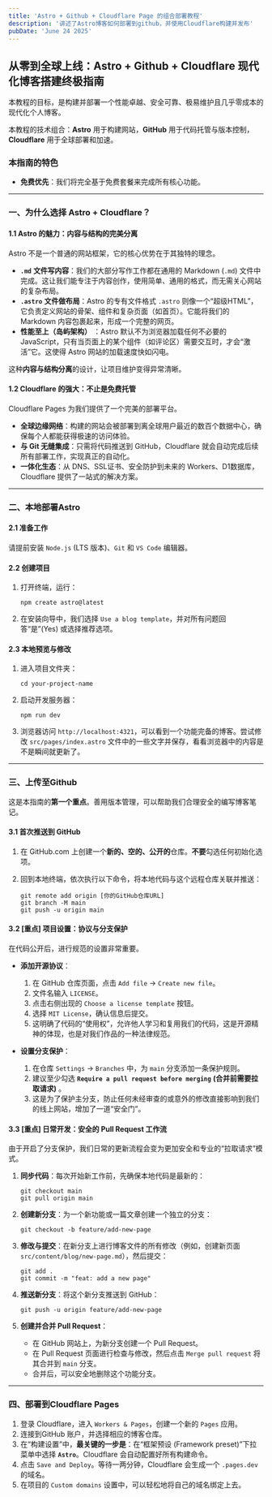 ```yaml
---
title: 'Astro + Github + Cloudflare Page 的组合部署教程'
description: '讲述了Astro博客如何部署到github，并使用Cloudflare构建并发布'
pubDate: 'June 24 2025'
---
```


## **从零到全球上线：Astro + Github + Cloudflare 现代化博客搭建终极指南**

本教程的目标，是构建并部署一个性能卓越、安全可靠、极易维护且几乎零成本的现代化个人博客。

本教程的技术组合：**Astro** 用于构建网站，**GitHub** 用于代码托管与版本控制，**Cloudflare** 用于全球部署和加速。

### **本指南的特色**

- **免费优先**：我们将完全基于免费套餐来完成所有核心功能。

---

### **一、为什么选择 Astro + Cloudflare？**

#### **1.1 Astro 的魅力：内容与结构的完美分离**

Astro 不是一个普通的网站框架，它的核心优势在于其独特的理念。

-  **`.md`** **文件写内容**：我们的大部分写作工作都在通用的 Markdown (`.md`) 文件中完成。这让我们能专注于内容创作，使用简单、通用的格式，而无需关心网站的复杂布局。
-  **`.astro`** **文件做布局**：Astro 的专有文件格式 `.astro` 则像一个“超级HTML”，它负责定义网站的骨架、组件和复杂页面（如首页）。它能将我们的 Markdown 内容包裹起来，形成一个完整的网页。
- **性能至上（岛屿架构）** ：Astro 默认不为浏览器加载任何不必要的 JavaScript，只有当页面上的某个组件（如评论区）需要交互时，才会“激活”它。这使得 Astro 网站的加载速度快如闪电。

这种**内容与结构分离**的设计，让项目维护变得异常清晰。

#### **1.2 Cloudflare 的强大：不止是免费托管**

Cloudflare Pages 为我们提供了一个完美的部署平台。

- **全球边缘网络**：构建的网站会被部署到离全球用户最近的数百个数据中心，确保每个人都能获得极速的访问体验。
- **与 Git 无缝集成**：只需将代码推送到 GitHub，Cloudflare 就会自动完成后续所有部署工作，实现真正的自动化。
- **一体化生态**：从 DNS、SSL证书、安全防护到未来的 Workers、D1数据库，Cloudflare 提供了一站式的解决方案。

---

### **二、本地部署Astro**

#### **2.1 准备工作**

请提前安装 `Node.js` (LTS 版本)、`Git` 和 `VS Code` 编辑器。

#### **2.2 创建项目**

1. 打开终端，运行：

    ```
    npm create astro@latest
    ```
2. 在安装向导中，我们选择 `Use a blog template`，并对所有问题回答“是”(Yes) 或选择推荐选项。

#### **2.3 本地预览与修改**

1. 进入项目文件夹：

    ```
    cd your-project-name
    ```
2. 启动开发服务器：

    ```
    npm run dev
    ```
3. 浏览器访问 `http://localhost:4321`，可以看到一个功能完备的博客。尝试修改 `src/pages/index.astro` 文件中的一些文字并保存，看看浏览器中的内容是不是瞬间就更新了。

---

### **三、上传至Github**

这是本指南的**第一个重点**。善用版本管理，可以帮助我们合理安全的编写博客笔记。

#### **3.1 首次推送到 GitHub**

1. 在 GitHub.com 上创建一个**新的、空的、公开的**仓库。**不要**勾选任何初始化选项。
2. 回到本地终端，依次执行以下命令，将本地代码与这个远程仓库关联并推送：

    ```
    git remote add origin [你的GitHub仓库URL]
    git branch -M main
    git push -u origin main
    ```

#### **3.2 [重点] 项目设置：协议与分支保护**

在代码公开后，进行规范的设置非常重要。

- **添加开源协议**：

  1. 在 GitHub 仓库页面，点击 `Add file` -\> `Create new file`。
  2. 文件名输入 `LICENSE`。
  3. 点击右侧出现的 `Choose a license template` 按钮。
  4. 选择 `MIT License`，确认信息后提交。
  5. 这明确了代码的“使用权”，允许他人学习和复用我们的代码，这是开源精神的体现，也是对我们作品的一种法律规范。
- **设置分支保护**：

  1. 在仓库 `Settings` -\> `Branches` 中，为 `main` 分支添加一条保护规则。
  2. 建议至少勾选 **`Require a pull request before merging`**  **(合并前需要拉取请求)** 。
  3. 这是为了保护主分支，防止任何未经审查的或意外的修改直接影响到我们的线上网站，增加了一道“安全门”。

#### **3.3 [重点] 日常开发：安全的 Pull Request 工作流**

由于开启了分支保护，我们日常的更新流程会变为更加安全和专业的“拉取请求”模式。

1. **同步代码**：每次开始新工作前，先确保本地代码是最新的：

    ```
    git checkout main
    git pull origin main
    ```
2. **创建新分支**：为一个新功能或一篇文章创建一个独立的分支：

    ```
    git checkout -b feature/add-new-page
    ```
3. **修改与提交**：在新分支上进行博客文件的所有修改（例如，创建新页面 `src/content/blog/new-page.md`），然后提交：

    ```
    git add .
    git commit -m "feat: add a new page"
    ```
4. **推送新分支**：将这个新分支推送到 GitHub：

    ```
    git push -u origin feature/add-new-page
    ```
5. **创建并合并 Pull Request**：

    - 在 GitHub 网站上，为新分支创建一个 Pull Request。
    - 在 Pull Request 页面进行检查与修改，然后点击 `Merge pull request` 将其合并到 `main` 分支。
    - 合并后，可以安全地删除这个功能分支。

---

### **四、部署到Cloudflare Pages**

1. 登录 Cloudflare，进入 `Workers & Pages`，创建一个新的 `Pages` 应用。
2. 连接到GitHub 账户，并选择相应的博客仓库。
3. 在“构建设置”中，**最关键的一步是**：在“框架预设 (Framework preset)”下拉菜单中选择 **`Astro`**。Cloudflare 会自动配置好所有构建命令。
4. 点击 `Save and Deploy`。等待一两分钟，Cloudflare 会生成一个 `.pages.dev` 的域名。
5. 在项目的 `Custom domains` 设置中，可以轻松地将自己的域名绑定上去。